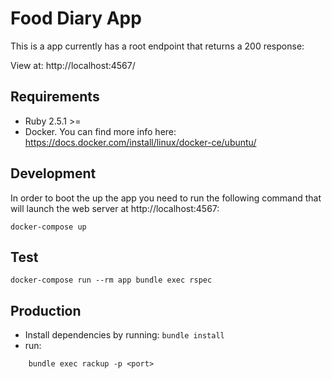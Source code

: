 # Food Diary App

This is a app currently has a root endpoint that returns a 200 response:

View at: http://localhost:4567/

## Requirements

- Ruby 2.5.1 >=
- Docker. You can find more info here: https://docs.docker.com/install/linux/docker-ce/ubuntu/

## Development

In order to boot the up the app you need to run the following command that will
launch the web server at http://localhost:4567:

```
docker-compose up
```

## Test

```
docker-compose run --rm app bundle exec rspec
```

## Production

- Install dependencies by running: `bundle install`
- run:

```
    bundle exec rackup -p <port>
```
